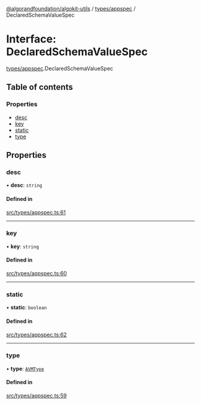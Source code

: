 [@algorandfoundation/algokit-utils](../README.md) / [types/appspec](../modules/types_appspec.md) / DeclaredSchemaValueSpec

# Interface: DeclaredSchemaValueSpec

[types/appspec](../modules/types_appspec.md).DeclaredSchemaValueSpec

## Table of contents

### Properties

- [desc](types_appspec.DeclaredSchemaValueSpec.md#desc)
- [key](types_appspec.DeclaredSchemaValueSpec.md#key)
- [static](types_appspec.DeclaredSchemaValueSpec.md#static)
- [type](types_appspec.DeclaredSchemaValueSpec.md#type)

## Properties

### desc

• **desc**: `string`

#### Defined in

[src/types/appspec.ts:61](https://github.com/algorandfoundation/algokit-utils-ts/blob/main/src/types/appspec.ts#L61)

___

### key

• **key**: `string`

#### Defined in

[src/types/appspec.ts:60](https://github.com/algorandfoundation/algokit-utils-ts/blob/main/src/types/appspec.ts#L60)

___

### static

• **static**: `boolean`

#### Defined in

[src/types/appspec.ts:62](https://github.com/algorandfoundation/algokit-utils-ts/blob/main/src/types/appspec.ts#L62)

___

### type

• **type**: [`AVMType`](../enums/types_appspec.AVMType.md)

#### Defined in

[src/types/appspec.ts:59](https://github.com/algorandfoundation/algokit-utils-ts/blob/main/src/types/appspec.ts#L59)
